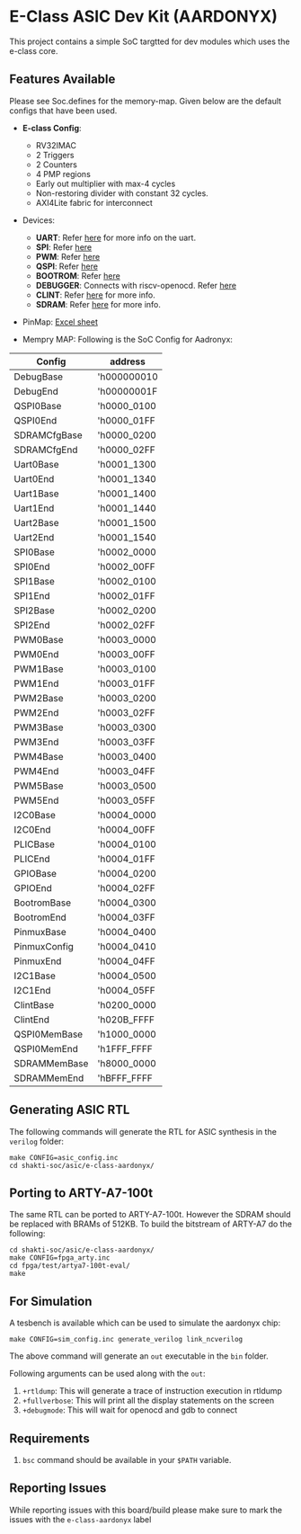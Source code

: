 # E-Class ASIC Dev Kit (AARDONYX)

This project contains a simple SoC targtted for dev modules which uses the e-class core.

## Features Available
Please see Soc.defines for the memory-map. Given below are the default configs that have been used.
* __E-class Config__:
    * RV32IMAC
    * 2 Triggers
    * 2 Counters
    * 4 PMP regions
    * Early out multiplier with max-4 cycles
    * Non-restoring divider with constant 32 cycles.
    * AXI4Lite fabric for interconnect
* Devices:
    * __UART__: Refer [here](https://gitlab.com/shaktiproject/uncore/devices/blob/master/uart/uart_driver.c) for more info on the uart.
    * __SPI__: Refer [here](https://gitlab.com/shaktiproject/uncore/devices/blob/master/spi/)
    * __PWM__: Refer [here](https://gitlab.com/shaktiproject/uncore/devices/blob/master/pwm/)
    * __QSPI__: Refer [here](https://gitlab.com/shaktiproject/uncore/devices/blob/master/qspi)
    * __BOOTROM__: Refer [here](https://gitlab.com/shaktiproject/uncore/devices/blob/master/bootrom/)
    * __DEBUGGER__: Connects with riscv-openocd. Refer [here](https://gitlab.com/shaktiproject/uncore/devices/blob/master/riscvDebug013)
    * __CLINT__: Refer [here](https://gitlab.com/shaktiproject/uncore/devices/blob/master/clint/clint.defines) for more info.
    * __SDRAM__: Refer [here](https://gitlab.com/shaktiproject/uncore/devices/blob/master/sdram/32-bit) for more info.

* PinMap: [Excel sheet](https://docs.google.com/spreadsheets/d/1yA-pKs3_cNw3IYSj8Q-fh1bL_jA87MuPH5vjwz0L73s/edit#gid=0)

* Mempry MAP:
  Following is the SoC Config for Aadronyx:

| Config | address|
|---------|-------|
|DebugBase    | 'h000000010|
|DebugEnd     | 'h00000001F|
|QSPI0Base    | 'h0000_0100|      
|QSPI0End     | 'h0000_01FF|
|SDRAMCfgBase | 'h0000_0200|
|SDRAMCfgEnd  | 'h0000_02FF|
|Uart0Base    | 'h0001_1300|
|Uart0End     | 'h0001_1340|
|Uart1Base    | 'h0001_1400|
|Uart1End     | 'h0001_1440|
|Uart2Base    | 'h0001_1500|
|Uart2End     | 'h0001_1540|
|SPI0Base     | 'h0002_0000|  
|SPI0End      | 'h0002_00FF|
|SPI1Base     | 'h0002_0100|
|SPI1End      | 'h0002_01FF|
|SPI2Base     | 'h0002_0200|
|SPI2End      | 'h0002_02FF|
|PWM0Base     | 'h0003_0000|  
|PWM0End      | 'h0003_00FF|
|PWM1Base     | 'h0003_0100|
|PWM1End      | 'h0003_01FF|
|PWM2Base     | 'h0003_0200|
|PWM2End      | 'h0003_02FF|
|PWM3Base     | 'h0003_0300|
|PWM3End      | 'h0003_03FF|
|PWM4Base     | 'h0003_0400|
|PWM4End      | 'h0003_04FF|
|PWM5Base     | 'h0003_0500|
|PWM5End      | 'h0003_05FF|
|I2C0Base     | 'h0004_0000|
|I2C0End      | 'h0004_00FF|
|PLICBase     | 'h0004_0100|
|PLICEnd      | 'h0004_01FF|
|GPIOBase     | 'h0004_0200| 
|GPIOEnd      | 'h0004_02FF|
|BootromBase  | 'h0004_0300|
|BootromEnd   | 'h0004_03FF|
|PinmuxBase   | 'h0004_0400|
|PinmuxConfig | 'h0004_0410|
|PinmuxEnd    | 'h0004_04FF|
|I2C1Base     | 'h0004_0500|
|I2C1End      | 'h0004_05FF|
|ClintBase    | 'h0200_0000|  
|ClintEnd     | 'h020B_FFFF|
|QSPI0MemBase | 'h1000_0000|
|QSPI0MemEnd  | 'h1FFF_FFFF|
|SDRAMMemBase | 'h8000_0000|
|SDRAMMemEnd  | 'hBFFF_FFFF|

## Generating ASIC RTL
The following commands will generate the RTL for ASIC synthesis in the `verilog` folder:
``` 
make CONFIG=asic_config.inc
cd shakti-soc/asic/e-class-aardonyx/
```

## Porting to ARTY-A7-100t
The same RTL can be ported to ARTY-A7-100t. However the SDRAM should be replaced with BRAMs of
512KB. To build the bitstream of ARTY-A7 do the following:

```
cd shakti-soc/asic/e-class-aardonyx/
make CONFIG=fpga_arty.inc
cd fpga/test/artya7-100t-eval/
make
```

## For Simulation
A tesbench is available which can be used to simulate the aardonyx chip:
```
make CONFIG=sim_config.inc generate_verilog link_ncverilog
```
The above command will generate an `out` executable in the `bin` folder. 

Following arguments can be used along with the `out`:
1. `+rtldump`: This will generate a trace of instruction execution in rtldump
2. `+fullverbose`: This will print all the display statements on the screen
3. `+debugmode`: This will wait for openocd and gdb to connect

## Requirements
1. `bsc` command should be available in your `$PATH` variable.

## Reporting Issues
While reporting issues with this board/build please make sure to mark the issues with the `e-class-aardonyx` label
